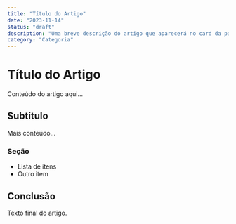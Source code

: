 ```yaml
---
title: "Título do Artigo"
date: "2023-11-14"
status: "draft"
description: "Uma breve descrição do artigo que aparecerá no card da página principal"
category: "Categoria"
---
```


# Título do Artigo

Conteúdo do artigo aqui...

## Subtítulo

Mais conteúdo...

### Seção

- Lista de itens
- Outro item

## Conclusão

Texto final do artigo.